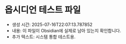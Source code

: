 # 옵시디언 테스트 파일
- 생성 시간: 2025-07-16T22:07:13.787852
- 내용: 이 파일이 Obsidian에 실제로 남아 있는지 확인합니다.
- 추가 텍스트: 시스템 통합 테스트용.
